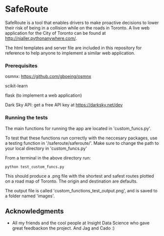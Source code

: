 # SafeRoute

SafeRoute is a tool that enables drivers to make proactive decisions to lower their risk of being in a collision while on the roads in Toronto. A live web application for the City of Toronto can be found at http://nialler.pythonanywhere.com/.

The html templates and server file are included in this repository for reference to help anyone to implement a similar web application.

### Prerequisites

osmnx: https://github.com/gboeing/osmnx

scikit-learn

flask (to implement a web application)

Dark Sky API: get a free API key at https://darksky.net/dev

### Running the tests

The main functions for running the app are located in 'custom_funcs.py'.

To test that these functions run correctly with the neccesary packages, use a testing function in '/saferoute/saferoute/'.
Make sure to change the path to your local directory in 'custom_funcs.py'

From a terminal in the above directory run:

```
python test_custom_funcs.py
```

This should produce a .png file with the shortest and safest routes plotted on a road map of Toronto.
The origin and destination are defaults.

The output file is called 'custom_functions_test_output.png', and is saved to a folder named 'images'.

## Acknowledgments

* All my friends and the cool people at Insight Data Science who gave great feedbackon the project. And Jag and Cado :)

